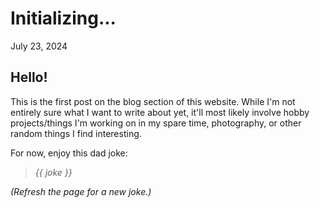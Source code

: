 # Initializing...

July 23, 2024

## Hello!

This is the first post on the blog section of this website.
While I'm not entirely sure what I want to write about yet, it'll most likely involve hobby projects/things I'm working on in my spare time, photography, or other random things I find interesting.

For now, enjoy this dad joke:

> <em id="dadjoke">{{ joke }}</em>
<script setup>
import { ref, onMounted } from 'vue';

const joke = ref('');

onMounted(() => {
  fetch('https://icanhazdadjoke.com/', {
    headers: {
      'Accept': 'application/json'
    }
  })
  .then(res => res.json())
  .then(data => {
    joke.value = data.joke;
  });
});
</script>

*(Refresh the page for a new joke.)*